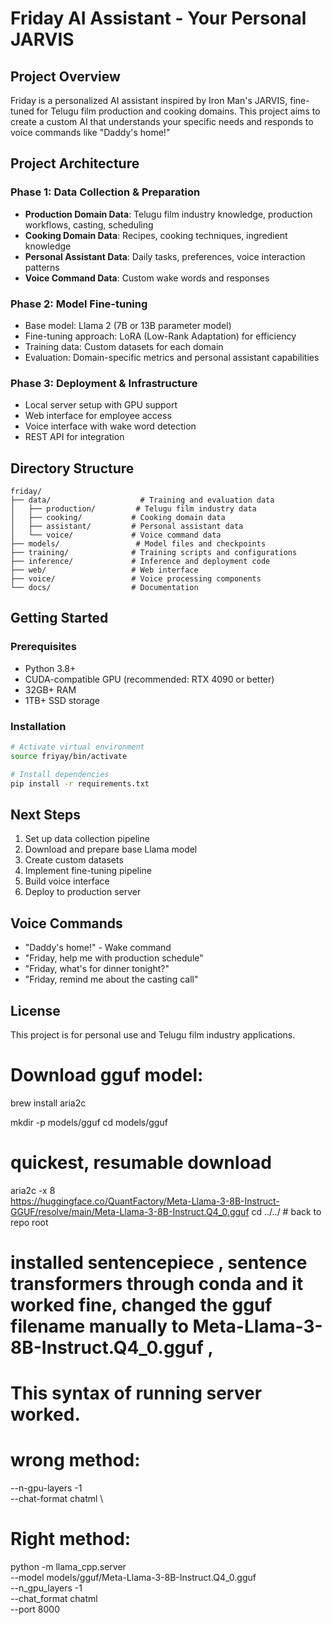 # Friday AI Assistant - Your Personal JARVIS

## Project Overview
Friday is a personalized AI assistant inspired by Iron Man's JARVIS, fine-tuned for Telugu film production and cooking domains. This project aims to create a custom AI that understands your specific needs and responds to voice commands like "Daddy's home!"

## Project Architecture

### Phase 1: Data Collection & Preparation
- **Production Domain Data**: Telugu film industry knowledge, production workflows, casting, scheduling
- **Cooking Domain Data**: Recipes, cooking techniques, ingredient knowledge
- **Personal Assistant Data**: Daily tasks, preferences, voice interaction patterns
- **Voice Command Data**: Custom wake words and responses

### Phase 2: Model Fine-tuning
- Base model: Llama 2 (7B or 13B parameter model)
- Fine-tuning approach: LoRA (Low-Rank Adaptation) for efficiency
- Training data: Custom datasets for each domain
- Evaluation: Domain-specific metrics and personal assistant capabilities

### Phase 3: Deployment & Infrastructure
- Local server setup with GPU support
- Web interface for employee access
- Voice interface with wake word detection
- REST API for integration

## Directory Structure
```
friday/
├── data/                    # Training and evaluation data
│   ├── production/         # Telugu film industry data
│   ├── cooking/           # Cooking domain data
│   ├── assistant/         # Personal assistant data
│   └── voice/             # Voice command data
├── models/                 # Model files and checkpoints
├── training/              # Training scripts and configurations
├── inference/             # Inference and deployment code
├── web/                   # Web interface
├── voice/                 # Voice processing components
└── docs/                  # Documentation
```

## Getting Started

### Prerequisites
- Python 3.8+
- CUDA-compatible GPU (recommended: RTX 4090 or better)
- 32GB+ RAM
- 1TB+ SSD storage

### Installation
```bash
# Activate virtual environment
source friyay/bin/activate

# Install dependencies
pip install -r requirements.txt
```

## Next Steps
1. Set up data collection pipeline
2. Download and prepare base Llama model
3. Create custom datasets
4. Implement fine-tuning pipeline
5. Build voice interface
6. Deploy to production server

## Voice Commands
- "Daddy's home!" - Wake command
- "Friday, help me with production schedule"
- "Friday, what's for dinner tonight?"
- "Friday, remind me about the casting call"

## License
This project is for personal use and Telugu film industry applications. 

# Download gguf model:
brew install aria2c

mkdir -p models/gguf
cd models/gguf
# quickest, resumable download
aria2c -x 8 \
  https://huggingface.co/QuantFactory/Meta-Llama-3-8B-Instruct-GGUF/resolve/main/Meta-Llama-3-8B-Instruct.Q4_0.gguf
cd ../../         # back to repo root


# installed sentencepiece , sentence transformers through conda and it worked fine, changed the gguf filename manually to Meta-Llama-3-8B-Instruct.Q4_0.gguf  , 

# This syntax of running server worked. 

# wrong method:   
--n-gpu-layers -1 \
  --chat-format chatml \

# Right method:

python -m llama_cpp.server \
  --model models/gguf/Meta-Llama-3-8B-Instruct.Q4_0.gguf \
  --n_gpu_layers -1 \
  --chat_format chatml \
  --port 8000